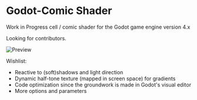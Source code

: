# Godot-Comic Shader
Work in Progress cell / comic shader for the Godot game engine version 4.x

Looking for contributors.

![Preview](https://i.postimg.cc/1tKJwCHH/kyubuscomicshader.jpg)

Wishlist:
- Reactive to (soft)shadows and light direction
- Dynamic half-tone texture (mapped in screen space) for gradients
- Code optimization since the groundwork is made in Godot's visual editor
- More options and parameters
